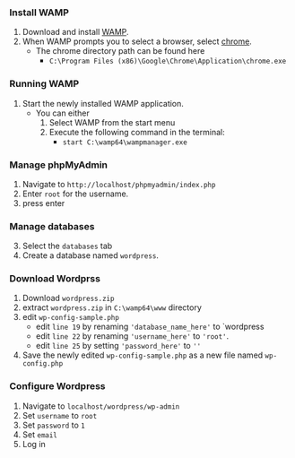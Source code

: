 
### Install WAMP
1. Download and install [WAMP](https://sourceforge.net/projects/wampserver/files/WampServer%203/WampServer%203.0.0/wampserver3.1.9_x64.exe/download?use_mirror=newcontinuum&r=https%3A%2F%2Fsourceforge.net%2Fprojects%2Fwampserver%2Ffiles%2Flatest%2Fdownload).
2. When WAMP prompts you to select a browser, select [chrome](https://www.google.com/chrome/thank-you.html?statcb=1&installdataindex=defaultbrowser#).
    * The chrome directory path can be found here
        * `C:\Program Files (x86)\Google\Chrome\Application\chrome.exe`


### Running WAMP
1. Start the newly installed WAMP application.
    * You can either
        1. Select WAMP from the start menu
        2. Execute the following command in the terminal:
            * `start C:\wamp64\wampmanager.exe`

### Manage phpMyAdmin
1. Navigate to `http://localhost/phpmyadmin/index.php`
2. Enter `root` for the username.
3. press enter

### Manage databases
3. Select the `databases` tab
4. Create a database named `wordpress`.

### Download Wordprss
1. Download `wordpress.zip`
2. extract `wordpress.zip` in `C:\wamp64\www` directory
3. edit `wp-config-sample.php`
    * edit `line 19` by renaming `'database_name_here'` to `wordpress
    * edit `line 22` by renaming `'username_here'` to `'root'`.
    * edit `line 25` by setting `'password_here'` to `''`
4. Save the newly edited `wp-config-sample.php` as a new file named `wp-config.php`


### Configure Wordpress
1. Navigate to `localhost/wordpress/wp-admin`
2. Set `username` to `root`
3. Set `password` to `1`
4. Set `email`
5. Log in